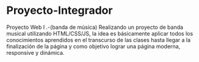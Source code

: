 # Proyecto-Integrador
Proyecto Web I .-(banda de música)
Realizando un proyecto de banda musical utilizando HTML/CSS/JS, la idea es básicamente aplicar todos los conocimientos aprendidos en el transcurso de las clases hasta llegar a la finalización de la página y como objetivo lograr una página moderna, responsive y dinámica. 
